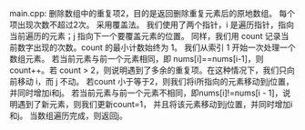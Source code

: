 main.cpp:
删除数组中的重复项2，目的是返回删除重复元素后的原地数组。
每个项出现次数不超过2次。
采用覆盖法。
我们使用了两个指针，i 是遍历指针，指向当前遍历的元素；j 指向下一个要覆盖元素的位置。
同样，我们用 count 记录当前数字出现的次数。count 的最小计数始终为 1。
我们从索引 1 开始一次处理一个数组元素。
若当前元素与前一个元素相同，即 nums[i]==nums[i-1]，则 count++。若 count > 2，则说明遇到了多余的重复项。在这种情况下，我们只向前移动 i，而 j 不动。
若count 小于等于2，则我们将i所指向的元素移动到j位置，并同时增加i和j。
若当前元素与前一个元素不相同，即nums[i]!=nums[i - 1]，说明遇到了新元素，则我们更新count=1，
并且将该元素移动到j位置，并同时增加i和j。
当数组遍历完成，则返回j。

